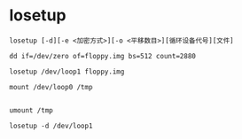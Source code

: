 # losetup


```shell
losetup [-d][-e <加密方式>][-o <平移数目>][循环设备代号][文件]
```

```shell
dd if=/dev/zero of=floppy.img bs=512 count=2880

losetup /dev/loop1 floppy.img

mount /dev/loop0 /tmp


umount /tmp

losetup -d /dev/loop1
```
